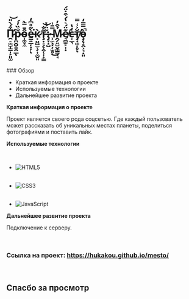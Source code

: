 # П̷̛̯̠̼̻̩͇̩̙͈͚͒́̀̎͝р̵̪̭̮͈̯̲̐̏̓́ͅо̴̩͚͙̼̂̄̿̀ѐ̵̳͍̲̦͓̙̃̊͆̒͘ͅк̷͕̤̪͇̞̗͎̼̮͈̀т̶̧̣̠̗̞̯̜͎̙͇͂̐͝:̷̡̞͓̺̃̈́̽ ̴̹̼̖͓̦̫̥̿̄͗͜М̷̭̗͍̺̬͚͇̟̘̉̑̓е̸̘̻̫̙͎̣͊̈́͛̔́͒̇̈́с̶͔̲͉̒̔т̸̧̘͚̦̥̆͐͑̿͘ͅо̵̧̨̝̭͕̘̣͈̀̿̅̒̚

<br>
<br>
<br>
### Обзор 

* Краткая информация о проекте
* Используемые технологии
* Дальнейшее развитие проекта

**Краткая информация о проекте**

Проект является своего рода соцсетью.
Где каждый пользователь может рассказать об уникальных местах планеты, поделиться фотографиями и поставить лайк.
<br>

**Используемые технологии**

_<br>_
   * ![HTML5](https://img.shields.io/badge/html5-%23E34F26.svg?style=for-the-badge&logo=html5&logoColor=white)
  _<br>_
  _<br>_
   * ![CSS3](https://img.shields.io/badge/css3-%231572B6.svg?style=for-the-badge&logo=css3&logoColor=white)
   _<br>_
   _<br>_

   * ![JavaScript](https://img.shields.io/badge/javascript-%23323330.svg?style=for-the-badge&logo=javascript&logoColor=%23F7DF1E)

**Дальнейшее развитие проекта**

Подключение к серверу.

<br>

### Cсылка на проект: https://hukakou.github.io/mesto/

<br>

## Спасбо за просмотр

